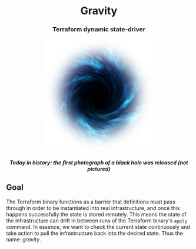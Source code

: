 <h1 align="center" style="border-bottom: none;">Gravity</h1>
<h3 align="center">Terraform dynamic state-driver</h3>

<p align="center">
  <img src="./assets/blackhole.png"/>
  <h5 align="center">Today in history: the first photograph of a black hole was released (not pictured)</h5>
</p>

## Goal

The Terraform binary functions as a barrier that definitions must pass through
in order to be instantiated into real infrastructure, and once this happens
successfully the state is stored remotely. This means the state of the
infrastructure can drift in between runs of the Terraform binary's `apply`
command. In essence, we want to check the current state continuously and take
action to pull the infrastructure back into the desired state. Thus the name:
_gravity_.
